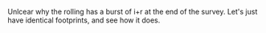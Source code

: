 Unlcear why the rolling has a burst of i+r at the end of the survey. Let's just have identical footprints, and see how it does.

